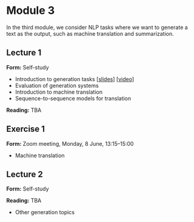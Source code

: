 # Module 3

In the third module, we consider NLP tasks where we want to generate a text as the output, such as machine translation and summarization.


## Lecture 1

**Form:** Self-study

* Introduction to generation tasks [[slides](slides/slides-311.pdf)] [[video](https://youtu.be/rQgA09R8kSM)]
* Evaluation of generation systems
* Introduction to machine translation
* Sequence-to-sequence models for translation

**Reading:** TBA

## Exercise 1

**Form:** Zoom meeting, Monday, 8 June, 13:15–15:00

* Machine translation

## Lecture 2

**Form:** Self-study

**Reading:** TBA

* Other generation topics



